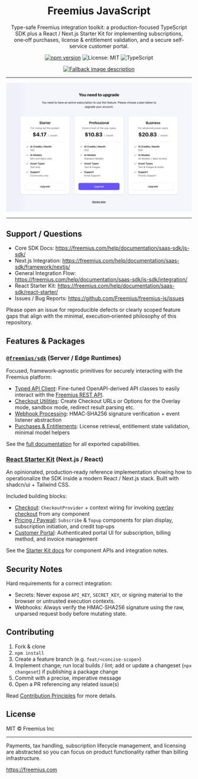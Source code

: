 <div align="center">

# Freemius JavaScript

Type-safe Freemius integration toolkit: a production-focused TypeScript SDK plus a React / Next.js Starter Kit for
implementing subscriptions, one‑off purchases, license & entitlement validation, and a secure self-service customer
portal.

[![npm version](https://img.shields.io/npm/v/@freemius/sdk.svg?label=@freemius/sdk)](https://www.npmjs.com/package/@freemius/sdk)
![License: MIT](https://img.shields.io/badge/License-MIT-blue.svg)
![TypeScript](https://img.shields.io/badge/TypeScript-5.x-3178c6?logo=typescript&logoColor=white)

<a href="https://freemius.com">
<picture>
  <source media="(prefers-color-scheme: light)" srcset="https://freemius.com/help/img/freemius-logo.svg">
  <source media="(prefers-color-scheme: dark)" srcset="https://freemius.com/help/img/freemius-logo-dark.svg">
  <img alt="Fallback image description" src="https://freemius.com/help/img/freemius-logo.svg" width="200">
</picture>
</a>

</div>

---

![Freemius Paywall Component](./freemius-paywall.png)

---

## Support / Questions

- Core SDK Docs: https://freemius.com/help/documentation/saas-sdk/js-sdk/
- Next.js Integration: https://freemius.com/help/documentation/saas-sdk/framework/nextjs/
- General Integration Flow: https://freemius.com/help/documentation/saas-sdk/js-sdk/integration/
- React Starter Kit: https://freemius.com/help/documentation/saas-sdk/react-starter/
- Issues / Bug Reports: https://github.com/Freemius/freemius-js/issues

Please open an issue for reproducible defects or clearly scoped feature gaps that align with the minimal,
execution‑oriented philosophy of this repository.

## Features & Packages

### [`@freemius/sdk`](./packages/sdk/README.md) (Server / Edge Runtimes)

Focused, framework‑agnostic primitives for securely interacting with the Freemius platform:

- [Typed API Client](https://freemius.com/help/documentation/saas-sdk/js-sdk/api/): Fine-tuned OpenAPI-derived API
  classes to easily interact with the [Freemius REST API](https://freemius.com/help/documentation/api/).
- [Checkout Utilities](https://freemius.com/help/documentation/saas-sdk/js-sdk/checkout/): Create Checkout URLs or
  Options for the Overlay mode, sandbox mode, redirect result parsing etc.
- [Webhook Processing](https://freemius.com/help/documentation/saas-sdk/js-sdk/webhooks/): HMAC‑SHA256 signature
  verification + event listener abstraction
- [Purchases & Entitlements](https://freemius.com/help/documentation/saas-sdk/js-sdk/purchases/): License retrieval,
  entitlement state validation, minimal model helpers

See the [full documentation](https://freemius.com/help/documentation/saas-sdk/js-sdk/) for all exported capabilities.

### [React Starter Kit](./packages/saas-kit/README.md) (Next.js / React)

An opinionated, production‑ready reference implementation showing how to operationalize the SDK inside a modern React /
Next.js stack. Built with shadcn/ui + Tailwind CSS.

Included building blocks:

- [Checkout](https://freemius.com/help/documentation/saas-sdk/react-starter/components/#checkout-components):
  `CheckoutProvider` + context wiring for invoking
  [overlay checkout](http://freemius.com/help/documentation/checkout/freemius-checkout-buy-button/) from any component
- [Pricing / Paywall](https://freemius.com/help/documentation/saas-sdk/react-starter/components/#paywall): `Subscribe` &
  `Topup` components for plan display, subscription initiation, and credit top‑ups
- [Customer Portal](https://freemius.com/help/documentation/saas-sdk/react-starter/components/#customer-portal-component):
  Authenticated portal UI for subscription, billing method, and invoice management

See the [Starter Kit docs](https://freemius.com/help/documentation/saas-sdk/react-starter/) for component APIs and
integration notes.

## Security Notes

Hard requirements for a correct integration:

- Secrets: Never expose `API_KEY`, `SECRET_KEY`, or signing material to the browser or untrusted execution contexts.
- Webhooks: Always verify the HMAC‑SHA256 signature using the raw, unparsed request body before mutating state.

## Contributing

1. Fork & clone
2. `npm install`
3. Create a feature branch (e.g. `feat/<concise-scope>`)
4. Implement change; run local builds / lint; add or update a changeset (`npx changeset`) if publishing a package change
5. Commit with a precise, imperative message
6. Open a PR referencing any related issue(s)

Read [Contribution Principles](./CONTRIBUTING.md) for more details.

## License

MIT © Freemius Inc

---

Payments, tax handling, subscription lifecycle management, and licensing are abstracted so you can focus on product
functionality rather than billing infrastructure.

https://freemius.com
